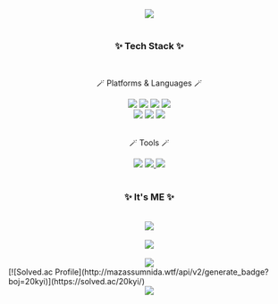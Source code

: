 <!-- **20kyi/20kyi** is a ✨ _special_ ✨ repository because its `README.md` (this file) appears on your GitHub profile. -->
<!-- Here are some ideas to get you started:

- 🔭 I’m currently working on ...
- 🌱 I’m currently learning ...
- 👯 I’m looking to collaborate on ...
- 🤔 I’m looking for help with ...
- 💬 Ask me about ...
- 📫 How to reach me: ...
- 😄 Pronouns: ...
- ⚡ Fun fact: ... -->


<div align="center">
  <img src="https://capsule-render.vercel.app/api?type=waving&color=auto&height=200&section=header&text=Hello%20I'm%20YoungIm&fontSize=50" />
<!--   <img src="https://capsule-render.vercel.app/api?type=slice&color=auto&height=200&text=HELLO&fontAlign=70&rotate=13&fontAlignY=25&desc=I'm%20Young%20Im&descAlign=70.&descAlignY=44" /> -->
</div>

<br>

<div align=center>
  <h3>✨ Tech Stack ✨</h3>
</div>

<br>

<div align="center">
  <p>🪄 Platforms & Languages 🪄</p>
  <img src="https://img.shields.io/badge/Vue.js-4FC08D?style=flat&logo=vuedotjs&logoColor=white"/>
  <img src="https://img.shields.io/badge/Vuetify-1867C0?style=flat&logo=vuetify&logoColor=white" />
  <img src="https://img.shields.io/badge/Bootstrap-7952B3?style=flat&logo=bootstrap&logoColor=white" />
  <img src="https://img.shields.io/badge/JSON-000000?style=flat&logo=json&logoColor=white" />
  <br>
  <img src="https://img.shields.io/badge/Node.js-339933?style=flat&logo=nodedotjs&logoColor=white" />
  <img src="https://img.shields.io/badge/MySQL-4479A1?style=flat&logo=mysql&logoColor=white" />
  <img src="https://img.shields.io/badge/JavaScript-F7DF1E?style=flat&logo=javascript&logoColor=white" />
</div>

<br>

<div align="center">
  <p>🪄 Tools 🪄</p>
  <img src="https://img.shields.io/badge/VSCode-007ACC?style=flat&logo=visualstudiocode&logoColor=white" />
  <a href="https://github.com/inthyes/capstone_DD846_team1">
    <img src="https://img.shields.io/badge/Github-181717?style=flat&logo=github&logoColor=white" />
  </a>
  <a href="https://www.notion.so/1-62a7c2fafd9548f2b6776b367ecc50a1?pvs=4">
    <img src="https://img.shields.io/badge/Notion-000000?style=flat&logo=notion&logoColor=white" />
  </a>
</div>

<br>

<div align=center>
  <h3>✨ It's ME ✨</h3>
</div>

<br>

<div align="center">
  <img src="https://github-readme-stats.vercel.app/api/top-langs/?username=20kyi&layout=compact"><br><br>
  <img src="https://github-readme-stats.vercel.app/api?username=20kyi&show_icons=true&theme=dracula"><br><br>
  <img src="http://mazassumnida.wtf/api/v2/generate_badge?boj=20kyi">
</div>
[![Solved.ac Profile](http://mazassumnida.wtf/api/v2/generate_badge?boj=20kyi)](https://solved.ac/20kyi/)

<br>

<div align="center">
  <img src="https://capsule-render.vercel.app/api?type=wave&color=auto&height=200&section=footer" />
</div>
